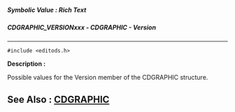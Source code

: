 ##### Symbolic Value : Rich Text
##### CDGRAPHIC_VERSIONxxx - CDGRAPHIC - Version
---
```
#include <editods.h>
```
**Description :**

Possible values for the Version member of the CDGRAPHIC structure.

**See Also :**
[CDGRAPHIC](/reference/Data/CDGRAPHIC)
---
